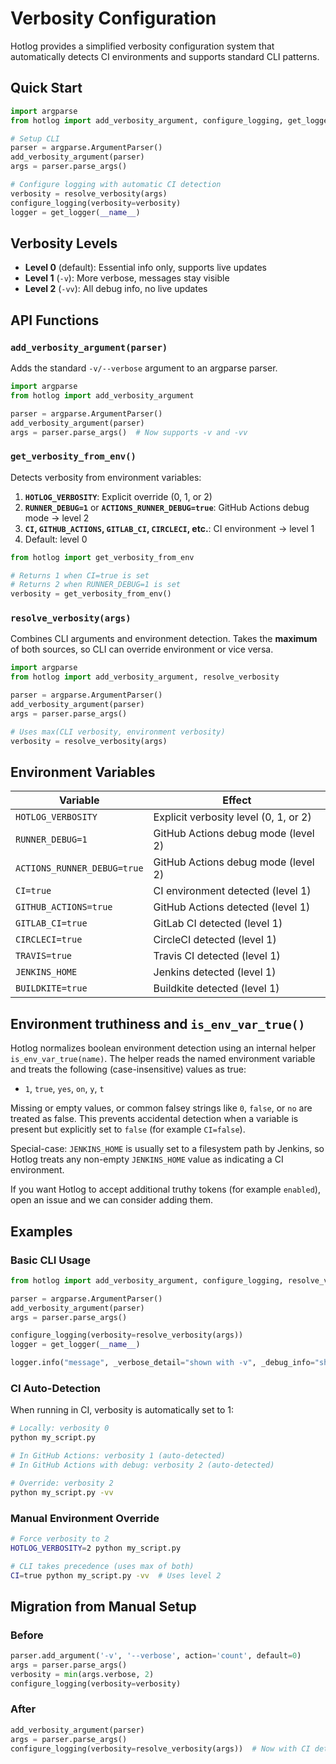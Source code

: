 # Verbosity Configuration

Hotlog provides a simplified verbosity configuration system that automatically
detects CI environments and supports standard CLI patterns.

## Quick Start

```python
import argparse
from hotlog import add_verbosity_argument, configure_logging, get_logger, resolve_verbosity

# Setup CLI
parser = argparse.ArgumentParser()
add_verbosity_argument(parser)
args = parser.parse_args()

# Configure logging with automatic CI detection
verbosity = resolve_verbosity(args)
configure_logging(verbosity=verbosity)
logger = get_logger(__name__)
```

## Verbosity Levels

- **Level 0** (default): Essential info only, supports live updates
- **Level 1** (`-v`): More verbose, messages stay visible
- **Level 2** (`-vv`): All debug info, no live updates

## API Functions

### `add_verbosity_argument(parser)`

Adds the standard `-v/--verbose` argument to an argparse parser.

```python
import argparse
from hotlog import add_verbosity_argument

parser = argparse.ArgumentParser()
add_verbosity_argument(parser)
args = parser.parse_args()  # Now supports -v and -vv
```

### `get_verbosity_from_env()`

Detects verbosity from environment variables:

1. **`HOTLOG_VERBOSITY`**: Explicit override (0, 1, or 2)
2. **`RUNNER_DEBUG=1`** or **`ACTIONS_RUNNER_DEBUG=true`**: GitHub Actions debug
   mode → level 2
3. **`CI`, `GITHUB_ACTIONS`, `GITLAB_CI`, `CIRCLECI`, etc.**: CI environment →
   level 1
4. Default: level 0

```python
from hotlog import get_verbosity_from_env

# Returns 1 when CI=true is set
# Returns 2 when RUNNER_DEBUG=1 is set
verbosity = get_verbosity_from_env()
```

### `resolve_verbosity(args)`

Combines CLI arguments and environment detection. Takes the **maximum** of both
sources, so CLI can override environment or vice versa.

```python
import argparse
from hotlog import add_verbosity_argument, resolve_verbosity

parser = argparse.ArgumentParser()
add_verbosity_argument(parser)
args = parser.parse_args()

# Uses max(CLI verbosity, environment verbosity)
verbosity = resolve_verbosity(args)
```

## Environment Variables

| Variable                    | Effect                                |
| --------------------------- | ------------------------------------- |
| `HOTLOG_VERBOSITY`          | Explicit verbosity level (0, 1, or 2) |
| `RUNNER_DEBUG=1`            | GitHub Actions debug mode (level 2)   |
| `ACTIONS_RUNNER_DEBUG=true` | GitHub Actions debug mode (level 2)   |
| `CI=true`                   | CI environment detected (level 1)     |
| `GITHUB_ACTIONS=true`       | GitHub Actions detected (level 1)     |
| `GITLAB_CI=true`            | GitLab CI detected (level 1)          |
| `CIRCLECI=true`             | CircleCI detected (level 1)           |
| `TRAVIS=true`               | Travis CI detected (level 1)          |
| `JENKINS_HOME`              | Jenkins detected (level 1)            |
| `BUILDKITE=true`            | Buildkite detected (level 1)          |

## Environment truthiness and `is_env_var_true()`

Hotlog normalizes boolean environment detection using an internal helper
`is_env_var_true(name)`. The helper reads the named environment variable and
treats the following (case-insensitive) values as true:

- `1`, `true`, `yes`, `on`, `y`, `t`

Missing or empty values, or common falsey strings like `0`, `false`, or `no` are
treated as false. This prevents accidental detection when a variable is present
but explicitly set to `false` (for example `CI=false`).

Special-case: `JENKINS_HOME` is usually set to a filesystem path by Jenkins, so
Hotlog treats any non-empty `JENKINS_HOME` value as indicating a CI environment.

If you want Hotlog to accept additional truthy tokens (for example `enabled`),
open an issue and we can consider adding them.

## Examples

### Basic CLI Usage

```python
from hotlog import add_verbosity_argument, configure_logging, resolve_verbosity, get_logger

parser = argparse.ArgumentParser()
add_verbosity_argument(parser)
args = parser.parse_args()

configure_logging(verbosity=resolve_verbosity(args))
logger = get_logger(__name__)

logger.info("message", _verbose_detail="shown with -v", _debug_info="shown with -vv")
```

### CI Auto-Detection

When running in CI, verbosity is automatically set to 1:

```bash
# Locally: verbosity 0
python my_script.py

# In GitHub Actions: verbosity 1 (auto-detected)
# In GitHub Actions with debug: verbosity 2 (auto-detected)

# Override: verbosity 2
python my_script.py -vv
```

### Manual Environment Override

```bash
# Force verbosity to 2
HOTLOG_VERBOSITY=2 python my_script.py

# CLI takes precedence (uses max of both)
CI=true python my_script.py -vv  # Uses level 2
```

## Migration from Manual Setup

### Before

```python
parser.add_argument('-v', '--verbose', action='count', default=0)
args = parser.parse_args()
verbosity = min(args.verbose, 2)
configure_logging(verbosity=verbosity)
```

### After

```python
add_verbosity_argument(parser)
args = parser.parse_args()
configure_logging(verbosity=resolve_verbosity(args))  # Now with CI detection!
```
